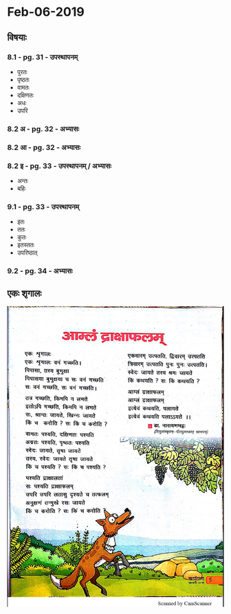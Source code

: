 # Feb-06-2019


## विषयाः

### 8.1 - pg. 31 - उपस्थापनम्

* पुरतः
* पृष्ठतः
* वामतः
* दक्षिणतः
* अधः
* उपरि

### 8.2 अ - pg. 32 - अभ्यासः

### 8.2 आ - pg. 32 - अभ्यासः

### 8.2 इ - pg. 33 - उपस्थापनम् / अभ्यासः

* अन्तः
* बहिः

### 9.1 - pg. 33 - उपस्थापनम्

* इतः
* ततः
* कुतः
* इतस्ततः
* उपरिष्ठात्

### 9.2 - pg. 34 - अभ्यासः

## एकः शृगालः

![song](./images/एकःशृगालः.png)



